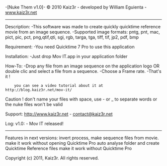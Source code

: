 -[Nuke Them v1.0]-
© 2010 Kaiz3r - developed by William Eguienta - www.kaiz3r.net
-----     -----     -----     -----     -----     -----     -----     -----

Description:
		-This software was made to create quickly quicktime reference movie from an image sequence.
		-Supported image formats: pntg, pnt, mac, pict, pic, pct, png,qtif,qti, sgi, rgb, targa, tga, tiff, tif, jp2, pdf, bmp

Requirement:
		-You need Quicktime 7 Pro to use this application

Installation:
		-Just drop Mov IT.app in your application folder


How-To:
		-Drop any file from an image sequence on the application logo OR double clic and select a file from a sequence.
		-Choose a Frame rate.
		-That's it !
		
		you can see a video tutorial about it at http://blog.kaiz3r.net/mov-it/‎

Caution ! 
		don't name your files with space, use - or _ to separate words or the nuke files won't be valid
		
Support:
		http://www.kaiz3r.net - 
		contact@kaiz3r.net
		
Log:
		v1.0:
			- Mov IT released!

-----     -----     -----     -----     -----     -----     -----     -----

Features in next versions:
		invert process, make sequence files from movie.
		make it work without opening Quicktime Pro
		auto analyse folder and create Quicktime Reference files
		make it work without Quicktime Pro
		

Copyright (c) 2011, Kaiz3r.
All rights reserved.
